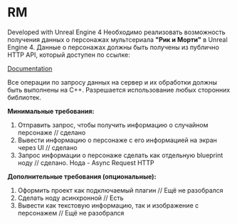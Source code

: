 # RM

Developed with Unreal Engine 4
Необходимо реализовать возможность получения данных о персонажах мультсериала **"Рик и Морти"** в Unreal Engine 4. Данные о персонажах должны быть получены из публично HTTP API, который доступен по ссылке:

[Documentation](https://rickandmortyapi.com/documentation/#rest)

Все операции по запросу данных на сервер и их обработки должны быть выполнены на С++. Разрешается использование любых сторонних библиотек.

**Минимальные требования:**

1. Отправить запрос, чтобы получить информацию о случайном персонаже // сделано
2. Вывести информацию о персонаже с его информацией на экран через UI // сделано
3. Запрос информации о персонаже сделать как отдельную blueprint ноду // сделано. Нода - Async Request HTTP

**Дополнительные требования (опциональные):**

1. Оформить проект как подключаемый плагин // Ещё не разобрался
2. Сделать ноду асинхронной // Есть 
3. Вывести как текстовую информацию, так и изображение с персонажем // Ещё не разобрался
